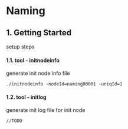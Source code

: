 # Naming

## 1. Getting Started

setup steps

#### 1.1. tool - initnodeinfo

generate init node info file

```
./initnodeinfo -nodeId=naming00001 -uniqId=1
```

#### 1.2. tool - initlog

generate init log file for init node

```
//TODO
```
